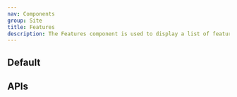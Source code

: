```yaml
---
nav: Components
group: Site
title: Features
description: The Features component is used to display a list of feature items. It receives an array of feature items and renders them using the Item component. It also allows customization of the maximum width of the content, the class name and style of each item.
---
```


## Default

<code src="./demos/index.tsx" ></code>

## APIs

<API></API>
